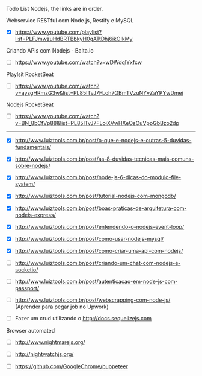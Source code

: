 Todo List Nodejs, the links are in order.

Webservice RESTful com Node.js, Restify e MySQL

- [x] https://www.youtube.com/playlist?list=PLFJmwzuHdBRTBbkyH0gATtDhj6ikOIkMy

Criando APIs com Nodejs - Balta.io
- [ ] https://www.youtube.com/watch?v=wDWdqlYxfcw  
  
Playlsit RocketSeat
- [ ] https://www.youtube.com/watch?v=aysgHRmzG3w&list=PL85ITvJ7FLoh7QBmTVzuNYvZaYPYwDmei  
  
Nodejs RocketSeat
- [ ] https://www.youtube.com/watch?v=BN_8bCfVp88&list=PL85ITvJ7FLoiXVwHXeOsOuVppGbBzo2dp

---

- [x] http://www.luiztools.com.br/post/o-que-e-nodejs-e-outras-5-duvidas-fundamentais/

- [x] http://www.luiztools.com.br/post/as-8-duvidas-tecnicas-mais-comuns-sobre-nodejs/

- [x] http://www.luiztools.com.br/post/node-js-6-dicas-do-modulo-file-system/

- [x] http://www.luiztools.com.br/post/tutorial-nodejs-com-mongodb/

- [x] http://www.luiztools.com.br/post/boas-praticas-de-arquitetura-com-nodejs-express/

- [x] http://www.luiztools.com.br/post/entendendo-o-nodejs-event-loop/

- [x] http://www.luiztools.com.br/post/como-usar-nodejs-mysql/

- [x] http://www.luiztools.com.br/post/como-criar-uma-api-com-nodejs/

- [ ] http://www.luiztools.com.br/post/criando-um-chat-com-nodejs-e-socketio/

- [ ] http://www.luiztools.com.br/post/autenticacao-em-node-js-com-passport/

- [ ] http://www.luiztools.com.br/post/webscrapping-com-node-js/ (Aprender para pegar job no Upwork)

- [ ] Fazer um crud utilizando o http://docs.sequelizejs.com

Browser automated

- [ ] http://www.nightmarejs.org/

- [ ] http://nightwatchjs.org/

- [ ] https://github.com/GoogleChrome/puppeteer

